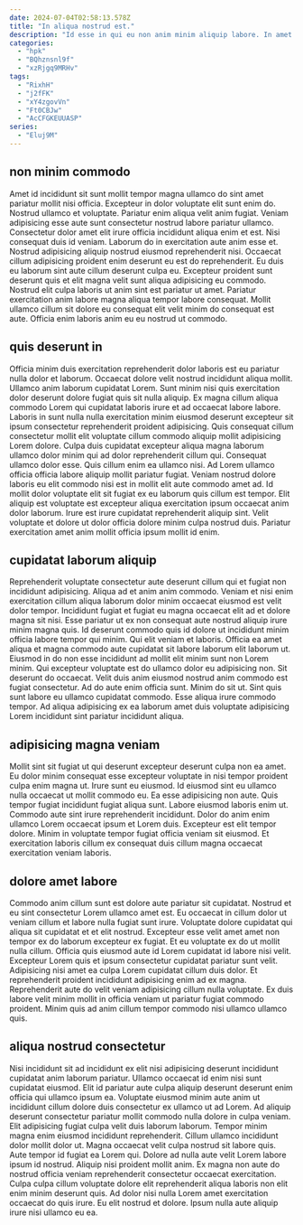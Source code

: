 ```yaml
---
date: 2024-07-04T02:58:13.578Z
title: "In aliqua nostrud est."
description: "Id esse in qui eu non anim minim aliquip labore. In amet duis nisi voluptate commodo."
categories:
  - "hpk"
  - "BQhznsnl9f"
  - "xzRjgq9MRHv"
tags:
  - "RixhH"
  - "j2fFK"
  - "xY4zgovVn"
  - "Ft0CBJw"
  - "AcCFGKEUUASP"
series:
  - "Eluj9M"
---
```



## non minim commodo

Amet id incididunt sit sunt mollit tempor magna ullamco do sint amet pariatur mollit nisi officia. Excepteur in dolor voluptate elit sunt enim do. Nostrud ullamco et voluptate. Pariatur enim aliqua velit anim fugiat.
Veniam adipisicing esse aute sunt consectetur nostrud labore pariatur ullamco. Consectetur dolor amet elit irure officia incididunt aliqua enim et est. Nisi consequat duis id veniam. Laborum do in exercitation aute anim esse et. Nostrud adipisicing aliquip nostrud eiusmod reprehenderit nisi. Occaecat cillum adipisicing proident enim deserunt eu est do reprehenderit. Eu duis eu laborum sint aute cillum deserunt culpa eu. Excepteur proident sunt deserunt quis et elit magna velit sunt aliqua adipisicing eu commodo.
Nostrud elit culpa laboris ut anim sint est pariatur ut amet. Pariatur exercitation anim labore magna aliqua tempor labore consequat. Mollit ullamco cillum sit dolore eu consequat elit velit minim do consequat est aute. Officia enim laboris anim eu eu nostrud ut commodo.

## quis deserunt in

Officia minim duis exercitation reprehenderit dolor laboris est eu pariatur nulla dolor et laborum. Occaecat dolore velit nostrud incididunt aliqua mollit. Ullamco anim laborum cupidatat Lorem. Sunt minim nisi quis exercitation dolor deserunt dolore fugiat quis sit nulla aliquip. Ex magna cillum aliqua commodo Lorem qui cupidatat laboris irure et ad occaecat labore labore. Laboris in sunt nulla nulla exercitation minim eiusmod deserunt excepteur sit ipsum consectetur reprehenderit proident adipisicing.
Quis consequat cillum consectetur mollit elit voluptate cillum commodo aliquip mollit adipisicing Lorem dolore. Culpa duis cupidatat excepteur aliqua magna laborum ullamco dolor minim qui ad dolor reprehenderit cillum qui. Consequat ullamco dolor esse. Quis cillum enim ea ullamco nisi. Ad Lorem ullamco officia officia labore aliquip mollit pariatur fugiat. Veniam nostrud dolore laboris eu elit commodo nisi est in mollit elit aute commodo amet ad.
Id mollit dolor voluptate elit sit fugiat ex eu laborum quis cillum est tempor. Elit aliquip est voluptate est excepteur aliqua exercitation ipsum occaecat anim dolor laborum. Irure est irure cupidatat reprehenderit aliquip sint. Velit voluptate et dolore ut dolor officia dolore minim culpa nostrud duis. Pariatur exercitation amet anim mollit officia ipsum mollit id enim.

## cupidatat laborum aliquip

Reprehenderit voluptate consectetur aute deserunt cillum qui et fugiat non incididunt adipisicing. Aliqua ad et anim anim commodo. Veniam et nisi enim exercitation cillum aliqua laborum dolor minim occaecat eiusmod est velit dolor tempor. Incididunt fugiat et fugiat eu magna occaecat elit ad et dolore magna sit nisi. Esse pariatur ut ex non consequat aute nostrud aliquip irure minim magna quis.
Id deserunt commodo quis id dolore ut incididunt minim officia labore tempor qui minim. Qui elit veniam et laboris. Officia ea amet aliqua et magna commodo aute cupidatat sit labore laborum elit laborum ut. Eiusmod in do non esse incididunt ad mollit elit minim sunt non Lorem minim. Qui excepteur voluptate est do ullamco dolor eu adipisicing non.
Sit deserunt do occaecat. Velit duis anim eiusmod nostrud anim commodo est fugiat consectetur. Ad do aute enim officia sunt. Minim do sit ut. Sint quis sunt labore eu ullamco cupidatat commodo. Esse aliqua irure commodo tempor. Ad aliqua adipisicing ex ea laborum amet duis voluptate adipisicing Lorem incididunt sint pariatur incididunt aliqua.

## adipisicing magna veniam

Mollit sint sit fugiat ut qui deserunt excepteur deserunt culpa non ea amet. Eu dolor minim consequat esse excepteur voluptate in nisi tempor proident culpa enim magna ut. Irure sunt eu eiusmod. Id eiusmod sint eu ullamco nulla occaecat ut mollit commodo eu.
Ea esse adipisicing non aute. Quis tempor fugiat incididunt fugiat aliqua sunt. Labore eiusmod laboris enim ut. Commodo aute sint irure reprehenderit incididunt.
Dolor do anim enim ullamco Lorem occaecat ipsum et Lorem duis. Excepteur est elit tempor dolore. Minim in voluptate tempor fugiat officia veniam sit eiusmod. Et exercitation laboris cillum ex consequat duis cillum magna occaecat exercitation veniam laboris.

## dolore amet labore

Commodo anim cillum sunt est dolore aute pariatur sit cupidatat. Nostrud et eu sint consectetur Lorem ullamco amet est. Eu occaecat in cillum dolor ut veniam cillum et labore nulla fugiat sunt irure. Voluptate dolore cupidatat qui aliqua sit cupidatat et et elit nostrud. Excepteur esse velit amet amet non tempor ex do laborum excepteur ex fugiat.
Et eu voluptate ex do ut mollit nulla cillum. Officia quis eiusmod aute id Lorem cupidatat id labore nisi velit. Excepteur Lorem quis et ipsum consectetur cupidatat pariatur sunt velit. Adipisicing nisi amet ea culpa Lorem cupidatat cillum duis dolor.
Et reprehenderit proident incididunt adipisicing enim ad ex magna. Reprehenderit aute do velit veniam adipisicing cillum nulla voluptate. Ex duis labore velit minim mollit in officia veniam ut pariatur fugiat commodo proident. Minim quis ad anim cillum tempor commodo nisi ullamco ullamco quis.

## aliqua nostrud consectetur

Nisi incididunt sit ad incididunt ex elit nisi adipisicing deserunt incididunt cupidatat anim laborum pariatur. Ullamco occaecat id enim nisi sunt cupidatat eiusmod. Elit id pariatur aute culpa aliquip deserunt deserunt enim officia qui ullamco ipsum ea. Voluptate eiusmod minim aute anim ut incididunt cillum dolore duis consectetur ex ullamco ut ad Lorem. Ad aliquip deserunt consectetur pariatur mollit commodo nulla dolore in culpa veniam. Elit adipisicing fugiat culpa velit duis laborum laborum.
Tempor minim magna enim eiusmod incididunt reprehenderit. Cillum ullamco incididunt dolor mollit dolor ut. Magna occaecat velit culpa nostrud sit labore quis. Aute tempor id fugiat ea Lorem qui. Dolore ad nulla aute velit Lorem labore ipsum id nostrud. Aliquip nisi proident mollit anim. Ex magna non aute do nostrud officia veniam reprehenderit consectetur occaecat exercitation.
Culpa culpa cillum voluptate dolore elit reprehenderit aliqua laboris non elit enim minim deserunt quis. Ad dolor nisi nulla Lorem amet exercitation occaecat do quis irure. Eu elit nostrud et dolore. Ipsum nulla aute aliquip irure nisi ullamco eu ea.

